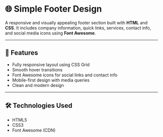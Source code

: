 # 🌐 Simple Footer Design

A responsive and visually appealing footer section built with **HTML** and **CSS**. It includes company information, quick links, services, contact info, and social media icons using **Font Awesome**.

---

## 🚀 Features

- Fully responsive layout using CSS Grid
- Smooth hover transitions
- Font Awesome icons for social links and contact info
- Mobile-first design with media queries
- Clean and modern design

---

## 🛠️ Technologies Used

- HTML5
- CSS3
- Font Awesome (CDN)
